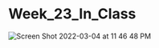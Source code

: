 # Week_23_In_Class

![Screen Shot 2022-03-04 at 11 46 48 PM](https://user-images.githubusercontent.com/69228806/156870188-13da00f2-dcd7-41f9-b18d-b5dff4fe5177.png)
